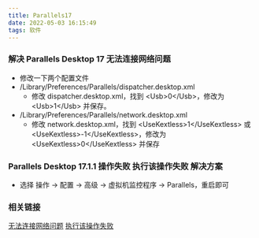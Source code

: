 ```yaml
---
title: Parallels17
date: 2022-05-03 16:15:49
tags: 软件
---
```


### 解决 Parallels Desktop 17 无法连接网络问题

- 修改一下两个配置文件
- /Library/Preferences/Parallels/dispatcher.desktop.xml
  - 修改 dispatcher.desktop.xml，找到 \<Usb>0\</Usb>，修改为 \<Usb>1\</Usb> 并保存。
- /Library/Preferences/Parallels/network.desktop.xml
  - 修改 network.desktop.xml，找到 \<UseKextless>1\</UseKextless> 或 \<UseKextless>-1\</UseKextless>，修改为 \<UseKextless>0\</UseKextless> 并保存

### Parallels Desktop 17.1.1 操作失败 执行该操作失败 解决方案

- 选择 操作 -> 配置 -> 高级 -> 虚拟机监控程序 -> Parallels，重启即可

### 相关链接

[无法连接网络问题](https://www.jianshu.com/p/4a5fbe7d698f)
[执行该操作失败](https://zhuanlan.zhihu.com/p/454602605)
